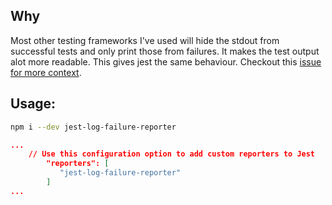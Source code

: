 ## Why

Most other testing frameworks I've used will hide the stdout from successful tests and only print those from failures. 
It makes the test output alot more readable. This gives jest the same behaviour. Checkout this [issue for more context](https://github.com/facebook/jest/issues/4156).


## Usage:

```bash
npm i --dev jest-log-failure-reporter
```

```json
...
	// Use this configuration option to add custom reporters to Jest
        "reporters": [
           "jest-log-failure-reporter"
        ]
...
```
